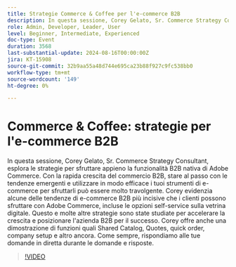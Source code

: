 ```yaml
---
title: Strategie Commerce & Coffee per l'e-commerce B2B
description: In questa sessione, Corey Gelato, Sr. Commerce Strategy Consultant, esplora le strategie per sfruttare appieno la funzionalità B2B nativa di Adobe Commerce.
role: Admin, Developer, Leader, User
level: Beginner, Intermediate, Experienced
doc-type: Event
duration: 3568
last-substantial-update: 2024-08-16T00:00:00Z
jira: KT-15908
source-git-commit: 32b9aa55a48d744e695ca23b88f927c9fc538bb0
workflow-type: tm+mt
source-wordcount: '149'
ht-degree: 0%

---
```



# Commerce &amp; Coffee: strategie per l&#39;e-commerce B2B

In questa sessione, Corey Gelato, Sr. Commerce Strategy Consultant, esplora le strategie per sfruttare appieno la funzionalità B2B nativa di Adobe Commerce. Con la rapida crescita del commercio B2B, stare al passo con le tendenze emergenti e utilizzare in modo efficace i tuoi strumenti di e-commerce per sfruttarli può essere molto travolgente. Corey evidenzia alcune delle tendenze di e-commerce B2B più incisive che i clienti possono sfruttare con Adobe Commerce, incluse le opzioni self-service sulla vetrina digitale. Questo e molte altre strategie sono state studiate per accelerare la crescita e posizionare l&#39;azienda B2B per il successo. Corey offre anche una dimostrazione di funzioni quali Shared Catalog, Quotes, quick order, company setup e altro ancora. Come sempre, rispondiamo alle tue domande in diretta durante le domande e risposte.

>[!VIDEO](https://video.tv.adobe.com/v/3432604/?learn=on)
